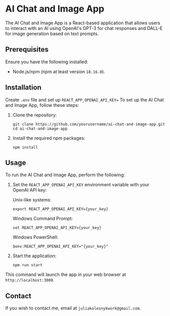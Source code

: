 # AI Chat and Image App

The AI Chat and Image App is a React-based application that allows users to interact with an AI using OpenAI's GPT-3 for chat responses and DALL-E for image generation based on text prompts.

## Prerequisites

Ensure you have the following installed:
- Node.js/npm (npm at least version `18.16.0`).

## Installation
Create `.env` file and set up `REACT_APP_OPENAI_API_KEY=`
To set up the AI Chat and Image App, follow these steps:

1. Clone the repository:
   ```
   git clone https://github.com/yourusername/ai-chat-and-image-app.git
   cd ai-chat-and-image-app
   ```

2. Install the required npm packages:
   ```
   npm install
   ```

## Usage

To run the AI Chat and Image App, perform the following:

1. Set the `REACT_APP_OPENAI_API_KEY` environment variable with your OpenAI API key:

   Unix-like systems:
   ```
   export REACT_APP_OPENAI_API_KEY={your_key}
   ```

   Windows Command Prompt:
   ```
   set REACT_APP_OPENAI_API_KEY={your_key}
   ```

   Windows PowerShell:
   ```
   $env:REACT_APP_OPENAI_API_KEY="{your_key}"
   ```

2. Start the application:
   ```
   npm run start
   ```

This command will launch the app in your web browser at `http://localhost:3000`.

## Contact

If you wish to contact me, email at `juliakolesnykwork@gmail.com`.


